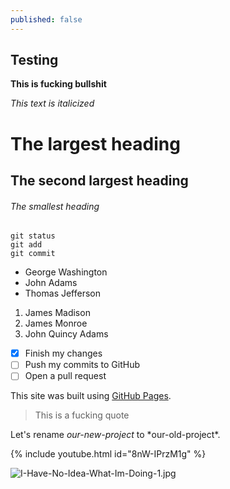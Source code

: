 ```yaml
---
published: false
---
```

## Testing

**This is fucking bullshit**

*This text is italicized*

# The largest heading
## The second largest heading
###### The smallest heading

```
git status
git add
git commit
```

- George Washington
- John Adams
- Thomas Jefferson

1. James Madison
2. James Monroe
3. John Quincy Adams

- [x] Finish my changes
- [ ] Push my commits to GitHub
- [ ] Open a pull request

This site was built using [GitHub Pages](https://pages.github.com/).

>This is a fucking quote

Let's rename *our-new-project* to \*our-old-project\*.


{% include youtube.html id="8nW-IPrzM1g" %}

![I-Have-No-Idea-What-Im-Doing-1.jpg]({{site.baseurl}}/images/I-Have-No-Idea-What-Im-Doing-1.jpg)